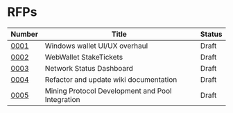 # RFPs

|Number|Title|Status|
|---|---|---|
|[0001](./rfp-0001/rfp-0001.md)|Windows wallet UI/UX overhaul|Draft|
|[0002](./rfp-0002/rfp-0002.md)|WebWallet StakeTickets|Draft|
|[0003](./rfp-0003/rfp-0003.md)|Network Status Dashboard|Draft|
|[0004](./rfp-0004/rfp-0004.md)|Refactor and update wiki documentation|Draft|
|[0005](./rfp-0005/rfp-0005.md)|Mining Protocol Development and Pool Integration|Draft|
